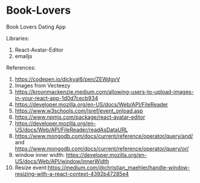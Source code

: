 # Book-Lovers


Book Lovers Dating App

Libraries: 
1. React-Avatar-Editor
2. emailjs


References: 

1. https://codepen.io/dickyal6/pen/ZEWdgvV
2. Images from Vecteezy
3. https://kroonmackenzie.medium.com/allowing-users-to-upload-images-in-your-react-app-1d0d7cecb934
4. https://developer.mozilla.org/en-US/docs/Web/API/FileReader
5. https://www.w3schools.com/jsref/event_onload.asp
6. https://www.npmjs.com/package/react-avatar-editor
7. https://developer.mozilla.org/en-US/docs/Web/API/FileReader/readAsDataURL
8. https://www.mongodb.com/docs/current/reference/operator/query/and/ and https://www.mongodb.com/docs/current/reference/operator/query/or/
9. window inner width: https://developer.mozilla.org/en-US/docs/Web/API/window/innerWidth
10. Resize event:https://medium.com/@christian_maehler/handle-window-resizing-with-a-react-context-4392b47285e4

